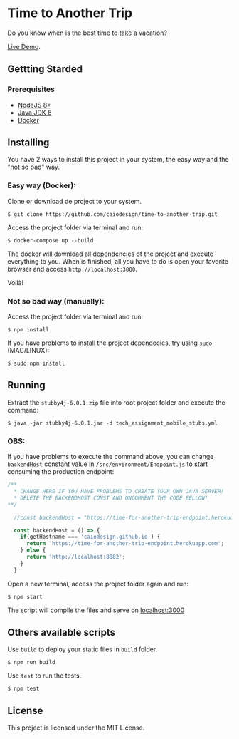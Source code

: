 # Time to Another Trip

Do you know when is the best time to take a vacation? 

[Live Demo](https://caiodesign.github.io/time-to-another-trip/).

## Gettting Starded

### Prerequisites

- [NodeJS 8+](https://nodejs.org/en/)
- [Java JDK 8](http://www.oracle.com/technetwork/pt/java/javase/downloads/jdk8-downloads-2133151.html)
- [Docker](https://docs.docker.com/compose/install/)


## Installing
You have 2 ways to install this project in your system, the easy way and the "not so bad" way.

### Easy way (Docker):

Clone or download de project to your system.
```
$ git clone https://github.com/caiodesign/time-to-another-trip.git
```

Access the project folder via terminal and run:
```
$ docker-compose up --build
```

The docker will download all dependencies of the project and execute everything to you.
When is finished, all you have to do is open your favorite browser and access `http://localhost:3000`.

Voilà! 


### Not so bad way (manually):

Access the project folder via terminal and run:
```
$ npm install
```

If you have problems to install the project dependecies, try using `sudo` (MAC/LINUX):
```
$ sudo npm install
```

## Running

Extract the `stubby4j-6.0.1.zip` file into root project folder and execute the command:
```
$ java -jar stubby4j-6.0.1.jar -d tech_assignment_mobile_stubs.yml
```

### OBS: 
If you have problems to execute the command above, you can change `backendHost` constant value in `/src/environment/Endpoint.js` to start consuming the production endpoint:

```javascript
/** 
  * CHANGE HERE IF YOU HAVE PROBLEMS TO CREATE YOUR OWN JAVA SERVER!
  * DELETE THE BACKENDHOST CONST AND UNCOMMENT THE CODE BELLOW!
**/

  //const backendHost = "https://time-for-another-trip-endpoint.herokuapp.com"

  const backendHost = () => {
    if(getHostname === 'caiodesign.github.io') {
      return 'https://time-for-another-trip-endpoint.herokuapp.com';
    } else {
      return 'http://localhost:8882';
    }
  } 
```


Open a new terminal, access the project folder again and run:
```
$ npm start
```
The script will compile the files and serve on [localhost:3000](http://localhost:3000)


## Others available scripts

Use `build` to deploy your static files in `build` folder.

```
$ npm run build
```

Use `test` to run the tests.

```
$ npm test
```

## License
This project is licensed under the MIT License.
